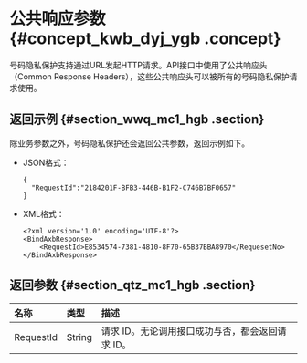 # 公共响应参数 {#concept_kwb_dyj_ygb .concept}

号码隐私保护支持通过URL发起HTTP请求。API接口中使用了公共响应头（Common Response Headers），这些公共响应头可以被所有的号码隐私保护请求使用。

## 返回示例 {#section_wwq_mc1_hgb .section}

除业务参数之外，号码隐私保护还会返回公共参数，返回示例如下。

-   JSON格式：

    ```
    {
      "RequestId":"2184201F-BFB3-446B-B1F2-C746B7BF0657"
    }
    ```

-   XML格式：

    ```
    <?xml version='1.0' encoding='UTF-8'?>
    <BindAxbResponse>
    	<RequestId>E8534574-7381-4810-8F70-65B37BBA8970</RequesetNo>
    </BindAxbResponse>
    ```


## 返回参数 {#section_qtz_mc1_hgb .section}

|名称|类型|描述|
|:-|:-|:-|
|RequestId|String|请求 ID。无论调用接口成功与否，都会返回请求 ID。|

